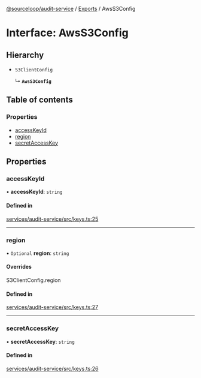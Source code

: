 [@sourceloop/audit-service](../README.md) / [Exports](../modules.md) / AwsS3Config

# Interface: AwsS3Config

## Hierarchy

- `S3ClientConfig`

  ↳ **`AwsS3Config`**

## Table of contents

### Properties

- [accessKeyId](AwsS3Config.md#accesskeyid)
- [region](AwsS3Config.md#region)
- [secretAccessKey](AwsS3Config.md#secretaccesskey)

## Properties

### accessKeyId

• **accessKeyId**: `string`

#### Defined in

[services/audit-service/src/keys.ts:25](https://github.com/sourcefuse/loopback4-microservice-catalog/blob/93a7f917/services/audit-service/src/keys.ts#L25)

___

### region

• `Optional` **region**: `string`

#### Overrides

S3ClientConfig.region

#### Defined in

[services/audit-service/src/keys.ts:27](https://github.com/sourcefuse/loopback4-microservice-catalog/blob/93a7f917/services/audit-service/src/keys.ts#L27)

___

### secretAccessKey

• **secretAccessKey**: `string`

#### Defined in

[services/audit-service/src/keys.ts:26](https://github.com/sourcefuse/loopback4-microservice-catalog/blob/93a7f917/services/audit-service/src/keys.ts#L26)
